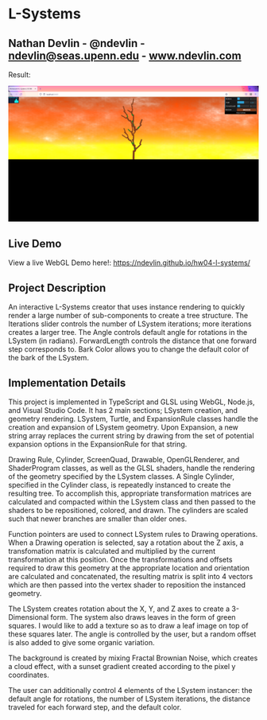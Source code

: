 # L-Systems

## Nathan Devlin - @ndevlin - ndevlin@seas.upenn.edu - www.ndevlin.com

Result:

![](Results.png)

## Live Demo
View a live WebGL Demo here!:
https://ndevlin.github.io/hw04-l-systems/

## Project Description

An interactive L-Systems creator that uses instance rendering to quickly render a large number of sub-components to create a tree structure. The Iterations slider controls the number of LSystem iterations; more iterations creates a larger tree. The Angle controls default angle for rotations in the LSystem (in radians). ForwardLength controls the distance that one forward step corresponds to. Bark Color allows you to change the default color of the bark of the LSystem.


## Implementation Details


This project is implemented in TypeScript and GLSL using WebGL, Node.js, and Visual Studio Code. It has 2 main sections; LSystem creation, and geometry rendering. LSystem, Turtle, and ExpansionRule classes handle the creation and expansion of LSystem geometry. Upon Expansion, a new string array replaces the current string by drawing from the set of potential expansion options in the ExpansionRule for that string. 

Drawing Rule, Cylinder, ScreenQuad, Drawable, OpenGLRenderer, and ShaderProgram classes, as well as the GLSL shaders, handle the rendering of the geometry specified by the LSystem classes. A Single Cylinder, specified in the Cylinder class, is repeatedly instanced to create the resulting tree. To accomplish this, appropriate transformation matrices are calculated and compacted within the LSystem class and then passed to the shaders to be repositioned, colored, and drawn. The cylinders are scaled such that newer branches are smaller than older ones.

Function pointers are used to connect LSystem rules to Drawing operations. When a Drawing operation is selected, say a rotation about the Z axis, a transfomation matrix is calculated and multiplied by the current transformation at this position. Once the transformations and offsets required to draw this geometry at the appropriate location and orientation are calculated and concatenated, the resulting matrix is split into 4 vectors which are then passed into the vertex shader to reposition the instanced geometry.

The LSystem creates rotation about the X, Y, and Z axes to create a 3-Dimensional form. The system also draws leaves in the form of green squares. I would like to add a texture so as to draw a leaf image on top of these squares later. The angle is controlled by the user, but a random offset is also added to give some organic variation. 

The background is created by mixing Fractal Brownian Noise, which creates a cloud effect, with a sunset gradient created according to the pixel y coordinates. 

The user can additionally control 4 elements of the LSystem instancer: the default angle for rotations, the number of LSystem iterations, the distance traveled for each forward step, and the default color.




